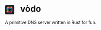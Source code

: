 # <img src="./docs/vodo.png" style="width:30px;padding-right:20px;margin-bottom:-8px;">vòdo

A primitive DNS server written in Rust for fun.

